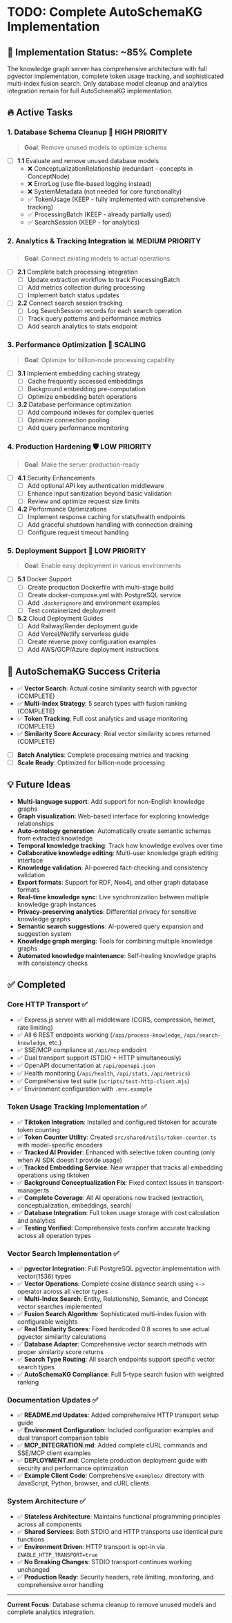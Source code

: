 # TODO: Complete AutoSchemaKG Implementation

## 🎯 Implementation Status: ~85% Complete

The knowledge graph server has comprehensive architecture with full pgvector implementation, complete token usage tracking, and sophisticated multi-index fusion search. Only database model cleanup and analytics integration remain for full AutoSchemaKG implementation.

## 🔥 Active Tasks

### 1. Database Schema Cleanup 🎯 HIGH PRIORITY
> **Goal**: Remove unused models to optimize schema

- [ ] **1.1** Evaluate and remove unused database models
  - ❌ ConceptualizationRelationship (redundant - concepts in ConceptNode)
  - ❌ ErrorLog (use file-based logging instead)  
  - ❌ SystemMetadata (not needed for core functionality)
  - ✅ TokenUsage (KEEP - fully implemented with comprehensive tracking)
  - ✅ ProcessingBatch (KEEP - already partially used)
  - ✅ SearchSession (KEEP - for analytics)

### 2. Analytics & Tracking Integration 📊 MEDIUM PRIORITY
> **Goal**: Connect existing models to actual operations

- [ ] **2.1** Complete batch processing integration  
  - [ ] Update extraction workflow to track ProcessingBatch
  - [ ] Add metrics collection during processing
  - [ ] Implement batch status updates

- [ ] **2.2** Connect search session tracking
  - [ ] Log SearchSession records for each search operation
  - [ ] Track query patterns and performance metrics
  - [ ] Add search analytics to stats endpoint

### 3. Performance Optimization 🚀 SCALING
> **Goal**: Optimize for billion-node processing capability

- [ ] **3.1** Implement embedding caching strategy
  - [ ] Cache frequently accessed embeddings
  - [ ] Background embedding pre-computation
  - [ ] Optimize embedding batch operations

- [ ] **3.2** Database performance optimization
  - [ ] Add compound indexes for complex queries
  - [ ] Optimize connection pooling
  - [ ] Add query performance monitoring

### 4. Production Hardening 🛡️ LOW PRIORITY
> **Goal**: Make the server production-ready

- [ ] **4.1** Security Enhancements
  - [ ] Add optional API key authentication middleware
  - [ ] Enhance input sanitization beyond basic validation
  - [ ] Review and optimize request size limits

- [ ] **4.2** Performance Optimizations
  - [ ] Implement response caching for stats/health endpoints
  - [ ] Add graceful shutdown handling with connection draining
  - [ ] Configure request timeout handling

### 5. Deployment Support 🚀 LOW PRIORITY
> **Goal**: Enable easy deployment in various environments

- [ ] **5.1** Docker Support
  - [ ] Create production Dockerfile with multi-stage build
  - [ ] Create docker-compose.yml with PostgreSQL service
  - [ ] Add `.dockerignore` and environment examples
  - [ ] Test containerized deployment

- [ ] **5.2** Cloud Deployment Guides
  - [ ] Add Railway/Render deployment guide
  - [ ] Add Vercel/Netlify serverless guide
  - [ ] Create reverse proxy configuration examples
  - [ ] Add AWS/GCP/Azure deployment instructions

## 🎯 AutoSchemaKG Success Criteria

- ✅ **Vector Search**: Actual cosine similarity search with pgvector (COMPLETE)
- ✅ **Multi-Index Strategy**: 5 search types with fusion ranking (COMPLETE)
- ✅ **Token Tracking**: Full cost analytics and usage monitoring (COMPLETE)
- ✅ **Similarity Score Accuracy**: Real vector similarity scores returned (COMPLETE)
- [ ] **Batch Analytics**: Complete processing metrics and tracking
- [ ] **Scale Ready**: Optimized for billion-node processing

## 💡 Future Ideas

- **Multi-language support**: Add support for non-English knowledge graphs
- **Graph visualization**: Web-based interface for exploring knowledge relationships
- **Auto-ontology generation**: Automatically create semantic schemas from extracted knowledge
- **Temporal knowledge tracking**: Track how knowledge evolves over time
- **Collaborative knowledge editing**: Multi-user knowledge graph editing interface
- **Knowledge validation**: AI-powered fact-checking and consistency validation
- **Export formats**: Support for RDF, Neo4j, and other graph database formats
- **Real-time knowledge sync**: Live synchronization between multiple knowledge graph instances
- **Privacy-preserving analytics**: Differential privacy for sensitive knowledge graphs
- **Semantic search suggestions**: AI-powered query expansion and suggestion system
- **Knowledge graph merging**: Tools for combining multiple knowledge graphs
- **Automated knowledge maintenance**: Self-healing knowledge graphs with consistency checks

## ✅ Completed

### Core HTTP Transport ✅
- ✅ Express.js server with all middleware (CORS, compression, helmet, rate limiting)
- ✅ All 6 REST endpoints working (`/api/process-knowledge`, `/api/search-knowledge`, etc.)
- ✅ SSE/MCP compliance at `/api/mcp` endpoint
- ✅ Dual transport support (STDIO + HTTP simultaneously)
- ✅ OpenAPI documentation at `/api/openapi.json`
- ✅ Health monitoring (`/api/health`, `/api/stats`, `/api/metrics`)
- ✅ Comprehensive test suite (`scripts/test-http-client.mjs`)
- ✅ Environment configuration with `.env.example`

### Token Usage Tracking Implementation ✅
- ✅ **Tiktoken Integration**: Installed and configured tiktoken for accurate token counting
- ✅ **Token Counter Utility**: Created `src/shared/utils/token-counter.ts` with model-specific encoders
- ✅ **Tracked AI Provider**: Enhanced with selective token counting (only when AI SDK doesn't provide usage)
- ✅ **Tracked Embedding Service**: New wrapper that tracks all embedding operations using tiktoken
- ✅ **Background Conceptualization Fix**: Fixed context issues in transport-manager.ts
- ✅ **Complete Coverage**: All AI operations now tracked (extraction, conceptualization, embeddings, search)
- ✅ **Database Integration**: Full token usage storage with cost calculation and analytics
- ✅ **Testing Verified**: Comprehensive tests confirm accurate tracking across all operation types

### Vector Search Implementation ✅
- ✅ **pgvector Integration**: Full PostgreSQL pgvector implementation with vector(1536) types
- ✅ **Vector Operations**: Complete cosine distance search using `<->` operator across all vector types
- ✅ **Multi-Index Search**: Entity, Relationship, Semantic, and Concept vector searches implemented
- ✅ **Fusion Search Algorithm**: Sophisticated multi-index fusion with configurable weights
- ✅ **Real Similarity Scores**: Fixed hardcoded 0.8 scores to use actual pgvector similarity calculations
- ✅ **Database Adapter**: Comprehensive vector search methods with proper similarity score returns
- ✅ **Search Type Routing**: All search endpoints support specific vector search types
- ✅ **AutoSchemaKG Compliance**: Full 5-type search fusion with weighted ranking

### Documentation Updates ✅
- ✅ **README.md Updates**: Added comprehensive HTTP transport setup guide
- ✅ **Environment Configuration**: Included configuration examples and dual transport comparison table
- ✅ **MCP_INTEGRATION.md**: Added complete cURL commands and SSE/MCP client examples
- ✅ **DEPLOYMENT.md**: Complete production deployment guide with security and performance optimization
- ✅ **Example Client Code**: Comprehensive `examples/` directory with JavaScript, Python, browser, and cURL clients

### System Architecture ✅
- ✅ **Stateless Architecture**: Maintains functional programming principles across all components
- ✅ **Shared Services**: Both STDIO and HTTP transports use identical pure functions
- ✅ **Environment Driven**: HTTP transport is opt-in via `ENABLE_HTTP_TRANSPORT=true`
- ✅ **No Breaking Changes**: STDIO transport continues working unchanged
- ✅ **Production Ready**: Security headers, rate limiting, monitoring, and comprehensive error handling

---

**Current Focus**: Database schema cleanup to remove unused models and complete analytics integration.